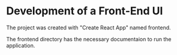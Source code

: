 # Development of a Front-End UI 

The project was created with "Create React App" named frontend.

The frontend directory has the necessary documentaion to run the application.
